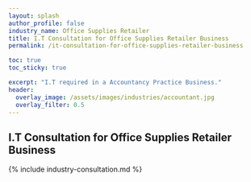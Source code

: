```yaml
---
layout: splash 
author_profile: false 
industry_name: Office Supplies Retailer
title: I.T Consultation for Office Supplies Retailer Business
permalink: /it-consultation-for-office-supplies-retailer-business

toc: true
toc_sticky: true

excerpt: "I.T required in a Accountancy Practice Business."
header:
  overlay_image: /assets/images/industries/accountant.jpg
  overlay_filter: 0.5 
---
```


## I.T Consultation for Office Supplies Retailer Business

{% include industry-consultation.md %}
